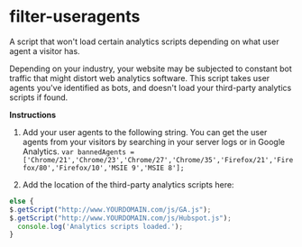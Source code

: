 # filter-useragents
A script that won't load certain analytics scripts depending on what user agent a visitor has.

Depending on your industry, your website may be subjected to constant bot traffic that might distort web analytics software. This script takes user agents you've identified as bots, and doesn't load your third-party analytics scripts if found.

**Instructions**
1. Add your user agents to the following string. You can get the user agents from your visitors by searching in your server logs or in Google Analytics.
`var bannedAgents = ['Chrome/21','Chrome/23','Chrome/27','Chrome/35','Firefox/21','Firefox/80','Firefox/10','MSIE 9','MSIE 8'];`

2. Add the location of the third-party analytics scripts here:
```javascript
else {   
$.getScript("http://www.YOURDOMAIN.com/js/GA.js");
$.getScript("http://www.YOURDOMAIN.com/js/Hubspot.js");
  console.log('Analytics scripts loaded.');
} 
```
